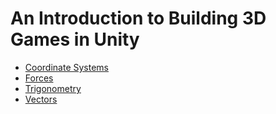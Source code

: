 # An Introduction to Building 3D Games in Unity

- [Coordinate Systems](./coordinateSystems.md)
- [Forces](./forces.md)
- [Trigonometry](./trigonometry.md)
- [Vectors](./vectors.md)
